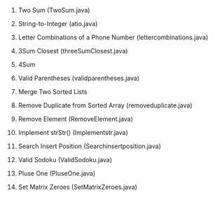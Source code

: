 1. Two Sum (TwoSum.java)

8. String-to-Integer (atio.java)

17. Letter Combinations of a Phone Number (lettercombinations.java)

16. 3Sum Closest (threeSumClosest.java)

18. 4Sum
 
20. Valid Parentheses (validparentheses.java)

21. Merge Two Sorted Lists

26. Remove Duplicate from Sorted Array (removeduplicate.java)

27. Remove Element (RemoveElement.java)
      
28. Implement strStr() (Implementstr.java)

35. Search Insert Position (Searchinsertposition.java)

36. Valid Sodoku (ValidSodoku.java)

66. Pluse One (PluseOne.java)

73. Set Matrix Zeroes (SetMatrixZeroes.java)
